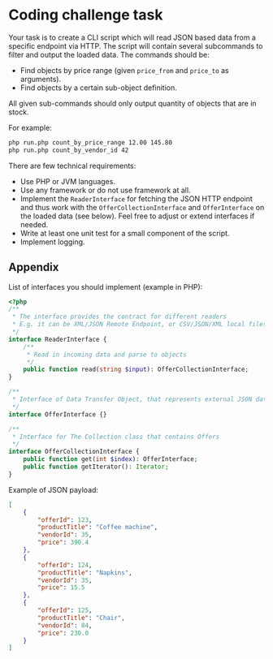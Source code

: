 # Coding challenge task

Your task is to create a CLI script which will read JSON based data from a specific endpoint via HTTP.
The script will contain several subcommands to filter and output the loaded data.
The commands should be:

- Find objects by price range (given `price_from` and `price_to` as arguments).
- Find objects by a certain sub-object definition.

All given sub-commands should only output quantity of objects that are in stock.

For example:

```bash
php run.php count_by_price_range 12.00 145.80
php run.php count_by_vendor_id 42
```

There are few technical requirements:

- Use PHP or JVM languages.
- Use any framework or do not use framework at all.
- Implement the `ReaderInterface` for fetching the JSON HTTP endpoint
  and thus work with the `OfferCollectionInterface`
  and `OfferInterface` on the loaded data (see below).
  Feel free to adjust or extend interfaces if needed.
- Write at least one unit test for a small component of the script.
- Implement logging.

## Appendix

List of interfaces you should implement (example in PHP):

```php
<?php
/**
 * The interface provides the contract for different readers
 * E.g. it can be XML/JSON Remote Endpoint, or CSV/JSON/XML local files
 */
interface ReaderInterface {
    /**
     * Read in incoming data and parse to objects
     */
    public function read(string $input): OfferCollectionInterface;
}

/**
 * Interface of Data Transfer Object, that represents external JSON data
 */
interface OfferInterface {}

/**
 * Interface for The Collection class that contains Offers
 */
interface OfferCollectionInterface {
    public function get(int $index): OfferInterface;
    public function getIterator(): Iterator;
}
```

Example of JSON payload:

```json
[
    {
        "offerId": 123,
        "productTitle": "Coffee machine",
        "vendorId": 35,
        "price": 390.4
    },
    {
        "offerId": 124,
        "productTitle": "Napkins",
        "vendorId": 35,
        "price": 15.5
    },
    {
        "offerId": 125,
        "productTitle": "Chair",
        "vendorId": 84,
        "price": 230.0
    }
]
```
